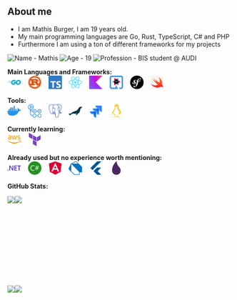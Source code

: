 ## About me
- I am Mathis Burger, I am 19 years old.
- My main programming languages are Go, Rust, TypeScript, C# and PHP
- Furthermore I am using a ton of different frameworks for my projects

![Name - Mathis](https://img.shields.io/badge/Name-Mathis-ff69b4?style=for-the-badge)
![Age - 19](https://img.shields.io/badge/Age-19-important?style=for-the-badge)
![Profession - BIS student @ AUDI](https://img.shields.io/badge/Profession-BIS_student_@_AUDI-blueviolet?style=for-the-badge)

**Main Languages and Frameworks:**<br>
<img alt="Go" src="media/go.svg" height="30" /> &nbsp;&nbsp;
<img alt="Rust" src="media/rust.svg" height="30" /> &nbsp;&nbsp;
<img alt="TypeScript" src="media/typescript.svg" height="30" /> &nbsp;&nbsp;
<img alt="React" src="media/react.svg" height="30" /> &nbsp;&nbsp;
<img alt="Kotlin" src="media/kotlin.svg" height="30" /> &nbsp;&nbsp;
<img alt="Quarkus" src="media/quarkus.png" height="30" /> &nbsp;&nbsp;
<img alt="Symfony" src="media/symfony.jpg" height="30" /> &nbsp;&nbsp;
<img alt="Swift" src="media/swift.jpg" height="30" /> &nbsp;&nbsp;


**Tools:**<br>
<img alt="Docker" src="media/docker.svg" height="30" /> &nbsp;&nbsp;
<img alt="GH Actions" src="media/actions.svg" height="30" /> &nbsp;&nbsp;
<img alt="Postgres" src="media/postgres.svg" height="30" /> &nbsp;&nbsp;
<img alt="MariaDB" src="media/mariadb.svg" height="30" /> &nbsp;&nbsp;
<img alt="Jira" src="media/jira.svg" height="30" /> &nbsp;&nbsp;
<img alt="Linux" src="media/linux.svg" height="30" /> &nbsp;&nbsp;

**Currently learning:**<br>
<img alt="AWS" src="media/aws.svg" height="30" /> &nbsp;&nbsp;
<img alt="Terraform" src="media/terraform.svg" height="30" /> &nbsp;&nbsp;

**Already used but no experience worth mentioning:**<br>
<img alt="dotnet" src="media/dotnet.svg" height="30" /> &nbsp;&nbsp;
<img alt="csharp" src="media/csharp.svg" height="30" /> &nbsp;&nbsp;
<img alt="angular" src="media/angular.svg" height="30" /> &nbsp;&nbsp;
<img alt="csharp" src="media/dart.svg" height="30" /> &nbsp;&nbsp;
<img alt="csharp" src="media/flutter.svg" height="30" /> &nbsp;&nbsp;
<img alt="csharp" src="media/elixir.svg" height="30" /> &nbsp;&nbsp;

**GitHub Stats:**

<div style="display:flex; flex-direction:row;">
  <img src="https://github-readme-stats.vercel.app/api?username=MathisBurger&theme=tokyonight&layout=compact&hide=css" height="200" />
<img src="https://github-readme-stats.vercel.app/api/top-langs/?username=MathisBurger&theme=tokyonight&layout=compact&hide=css&exclude_repo=ws23-contest,ss24-mediaplayer,ws23-24-java,mui-wrapped-components,advanced-portfolio-tracker,SoundboardServer,wuelstephan-web,time-dependent-quotes,gma3-osc,linkedin-login-bypass"  height="200" />
</div>

<div style="display:flex; flex-direction:row;">
  <img src="https://api.githubtrends.io/user/svg/MathisBurger/langs?time_range=one_year&theme=dark" />
  <img src="https://api.githubtrends.io/user/svg/MathisBurger/repos?time_range=one_year&group=other&theme=dark" />
</div>
